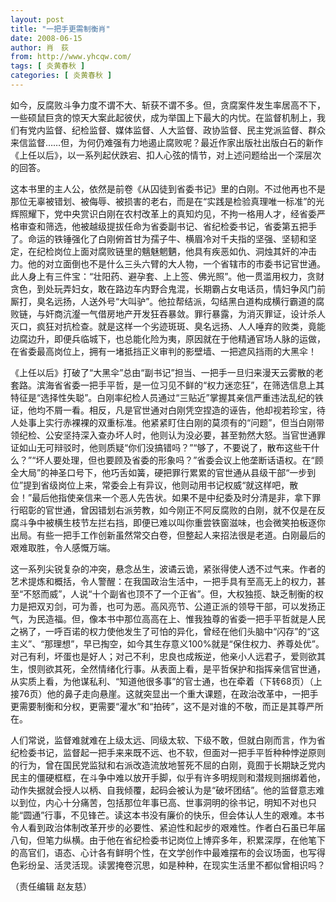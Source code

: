 ```yaml
---
layout: post
title: "一把手更需制衡肖"
date: 2008-06-15
author: 肖　荻
from: http://www.yhcqw.com/
tags: [ 炎黄春秋 ]
categories: [ 炎黄春秋 ]
---
```





如今，反腐败斗争力度不谓不大、斩获不谓不多。但，贪腐案件发生率居高不下，一些硕鼠巨贪的惊天大案此起彼伏，成为举国上下最大的内忧。在监督机制上，我们有党内监督、纪检监督、媒体监督、人大监督、政协监督、民主党派监督、群众来信监督……但，为何仍难强有力地遏止腐败呢？最近作家出版社出版白石的新作《上任以后》，以一系列起伏跌宕、扣人心弦的情节，对上述问题给出一个深层次的回答。


这本书里的主人公，依然是前卷《从囚徒到省委书记》里的白刚。不过他再也不是那位无辜被错划、被侮辱、被损害的老右，而是在“实践是检验真理唯一标准”的光辉照耀下，党中央赏识白刚在农村改革上的真知灼见，不拘一格用人才，经省委严格审查和筛选，他被越级提拔任命为省委副书记、省纪检委书记，省委第五把手了。命运的铁锤强化了白刚俯首甘为孺子牛、横眉冷对千夫指的坚强、坚韧和坚定，在纪检岗位上面对腐败链里的魑魅魍魉，他具有疾恶如仇、洞烛其奸的冲击力。他的对立面倒也不是什么三头六臂的大人物，一个省辖市的市委书记官世通。此人身上有三件宝：“壮阳药、避孕套、上上签、佛光照”。他一贯滥用权力，贪财贪色，到处玩弄妇女，敢在路边车内野合鬼混，长期霸占女电话员，情妇争风门前厮打，臭名远扬，人送外号“大叫驴”。他拉帮结派，勾结黑白道构成横行霸道的腐败链，与奸商沆瀣一气借房地产开发狂吞暴敛。罪行暴露，为消灭罪证，设计杀人灭口，疯狂对抗检查。就是这样一个劣迹斑斑、臭名远扬、人人唾弃的败类，竟能边腐边升，即便兵临城下，也总能化险为夷，原因就在于他精通官场人脉的运做，在省委最高岗位上，拥有一堵抵挡正义审判的影壁墙、一把遮风挡雨的大黑伞！


《上任以后》打破了“大黑伞”总由“副书记”担当、一把手一旦归来漫天云雾散的老套路。滨海省省委一把手平哲，是一位习见不鲜的“权力迷恋狂”，在筛选信息上其特征是“选择性失聪”。白刚率纪检人员通过“三贴近”掌握其亲信严重违法乱纪的铁证，他均不屑一看。相反，凡是官世通对白刚凭空捏造的诬告，他却视若珍宝，待人处事上实行赤裸裸的双重标准。他紧紧盯住白刚的莫须有的“问题”，但当白刚带领纪检、公安坚持深入查办坏人时，他则认为没必要，甚至勃然大怒。当官世通罪证如山无可辩驳时，他则质疑“你们没搞错吗？”“够了，不要说了，散布这些干什么？”“坏人要处理，但也要顾及省委的形象吗？”省委会议上他垄断话语权。在“顾全大局”的神圣口号下，他巧舌如簧，硬把罪行累累的官世通从县级干部“一步到位”提到省级岗位上来，常委会上有异议，他则动用书记权威“就这样吧，散会！”最后他指使亲信来一个恶人先告状。如果不是中纪委及时分清是非，拿下罪行昭彰的官世通，曾因错划右派劳教，如今刚正不阿反腐败的白刚，就不仅是在反腐斗争中被横生枝节左拦右挡，即便已难以叫你重尝铁窗滋味，也会微笑拍板逐你出局。有些一把手工作创新虽然常交白卷，但整起人来招法很是老道。白刚最后的艰难取胜，令人感慨万端。


这一系列尖锐复杂的冲突，悬念丛生，波谲云诡，紧张得使人透不过气来。作者的艺术提炼和概括，令人警醒：在我国政治生活中，一把手具有至高无上的权力，甚至“不怒而威”，人说“十个副省也顶不了一个正省”。但，大权独揽、缺乏制衡的权力是把双刃剑，可为善，也可为恶。高风亮节、公道正派的领导干部，可以发扬正气，为民造福。但，像本书中那位高高在上、惟我独尊的省委一把手平哲就是人民之祸了，一呼百诺的权力使他发生了可怕的异化，曾经在他们头脑中“闪存”的“这主义”、“那理想”，早已掏空，如今其生存意义100%就是“保住权力、养尊处优”。对己有利，坏蛋也是好人；对己不利，忠良也成叛逆，他亲小人远君子，爱则欲其生，恨则欲其死，全然情绪化行事。从表面上看，是平哲保护和指挥亲信官世通，从实质上看，为他谋私利、“知道他很多事”的官士通，也在牵着（下转68页）（上接76页）他的鼻子走向悬崖。这就突显出一个重大课题，在政治改革中，一把手更需要制衡和分权，更需要“灌水”和“拍砖”，这不是对谁的不敬，而正是其尊严所在。


人们常说，监督难就难在上级太远、同级太软、下级不敢，但就白刚而言，作为省纪检委书记，监督起一把手来来既不远、也不软，但面对一把手平哲种种悖逆原则的行为，曾在国民党监狱和右派改造流放地誓死不屈的白刚，竟囿于长期缺乏党内民主的僵硬框框，在斗争中难以放开手脚，似乎有许多明规则和潜规则捆绑着他，动作失据就会授人以柄、自我倾覆，起码会被认为是“破坏团结”。他的监督意志难以到位，内心十分痛苦，包括那位年事已高、世事洞明的徐书记，明知不对也只能“圆通”行事，不见锋芒。读这本书没有廉价的快乐，但会体认人生的艰难。本书令人看到政治体制改革开步的必要性、紧迫性和起步的艰难性。作者白石虽已年届八旬，但笔力纵横。由于他在省纪检委书记岗位上博弈多年，积累深厚，在他笔下的高官们，语态、心计各有鲜明个性，在文学创作中最难摆布的会议场面，也写得色彩纷呈、活灵活现。读罢掩卷沉思，如是种种，在现实生活里不都似曾相识吗？

（责任编辑 赵友慈）


